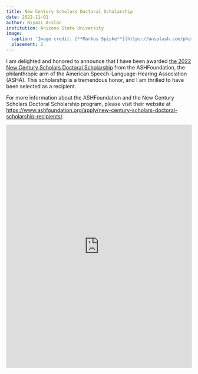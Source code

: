 ```yaml
---
title: New Century Scholars Doctoral Scholarship
date: 2022-11-01
author: Niyazi Arslan
institution: Arizona State University
image:
  caption: 'Image credit: [**Markus Spiske**](https://unsplash.com/photos/5mnldzML7OU)'
  placement: 2 
---  
```


I am delighted and honored to announce that I have been awarded <a href="https://www.ashfoundation.org/apply/new-century-scholars-doctoral-scholarship-recipients/">the 2022 New Century Scholars Doctoral Scholarship</a> from the ASHFoundation, the philanthropic arm of the American Speech-Language-Hearing Association (ASHA). This scholarship is a tremendous honor, and I am thrilled to have been selected as a recipient.

For more information about the ASHFoundation and the New Century Scholars Doctoral Scholarship program, please visit their website at https://www.ashfoundation.org/apply/new-century-scholars-doctoral-scholarship-recipients/.

<iframe src="https://www.linkedin.com/embed/feed/update/urn:li:share:6985989369270538240" height="661" width="504" frameborder="0" allowfullscreen="" title="Embedded post"></iframe>



